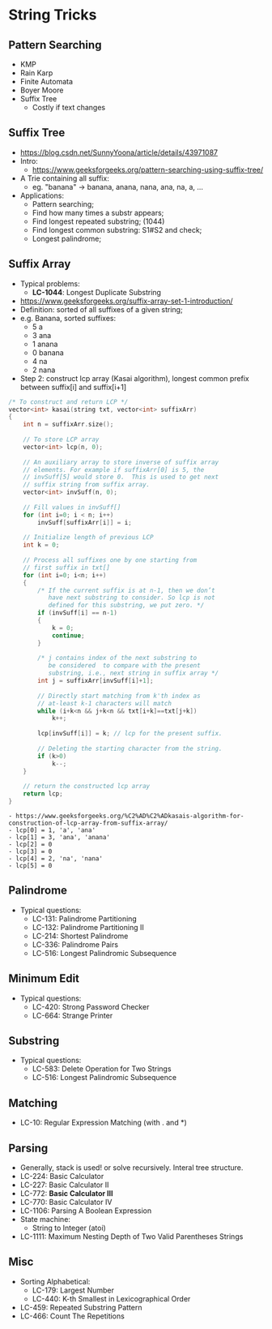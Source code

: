 # String Tricks

## Pattern Searching
- KMP
- Rain Karp
- Finite Automata
- Boyer Moore
- Suffix Tree
	- Costly if text changes

## Suffix Tree
- https://blog.csdn.net/SunnyYoona/article/details/43971087
- Intro:
	- https://www.geeksforgeeks.org/pattern-searching-using-suffix-tree/
- A Trie containing all suffix:
	- eg. "banana" -> banana, anana, nana, ana, na, a, ...
- Applications:
	- Pattern searching;
	- Find how many times a substr appears;
	- Find longest repeated substring; (1044)
	- Find longest common substring: S1#S2 and check;
	- Longest palindrome;

## Suffix Array
- Typical problems:
    - **LC-1044**: Longest Duplicate Substring
- https://www.geeksforgeeks.org/suffix-array-set-1-introduction/
- Definition: sorted of all suffixes of a given string;
- e.g. Banana, sorted suffixes:
	- 5 a
	- 3 ana
	- 1 anana
	- 0 banana
	- 4 na
	- 2 nana
- Step 2: construct lcp array (Kasai algorithm), longest common prefix between suffix[i] and suffix[i+1]
```c++
/* To construct and return LCP */
vector<int> kasai(string txt, vector<int> suffixArr) 
{ 
    int n = suffixArr.size(); 
  
    // To store LCP array 
    vector<int> lcp(n, 0); 
  
    // An auxiliary array to store inverse of suffix array 
    // elements. For example if suffixArr[0] is 5, the 
    // invSuff[5] would store 0.  This is used to get next 
    // suffix string from suffix array. 
    vector<int> invSuff(n, 0); 
  
    // Fill values in invSuff[] 
    for (int i=0; i < n; i++) 
        invSuff[suffixArr[i]] = i; 
  
    // Initialize length of previous LCP 
    int k = 0; 
  
    // Process all suffixes one by one starting from 
    // first suffix in txt[] 
    for (int i=0; i<n; i++) 
    { 
        /* If the current suffix is at n-1, then we don’t 
           have next substring to consider. So lcp is not 
           defined for this substring, we put zero. */
        if (invSuff[i] == n-1) 
        { 
            k = 0; 
            continue; 
        } 
  
        /* j contains index of the next substring to 
           be considered  to compare with the present 
           substring, i.e., next string in suffix array */
        int j = suffixArr[invSuff[i]+1]; 
  
        // Directly start matching from k'th index as 
        // at-least k-1 characters will match 
        while (i+k<n && j+k<n && txt[i+k]==txt[j+k]) 
            k++; 
  
        lcp[invSuff[i]] = k; // lcp for the present suffix. 
  
        // Deleting the starting character from the string. 
        if (k>0) 
            k--; 
    } 
  
    // return the constructed lcp array 
    return lcp; 
} 
```
	- https://www.geeksforgeeks.org/%C2%AD%C2%ADkasais-algorithm-for-construction-of-lcp-array-from-suffix-array/
	- lcp[0] = 1, 'a', 'ana'
	- lcp[1] = 3, 'ana', 'anana'
	- lcp[2] = 0
	- lcp[3] = 0
	- lcp[4] = 2, 'na', 'nana'
	- lcp[5] = 0

## Palindrome
- Typical questions:
    - LC-131: Palindrome Partitioning
    - LC-132: Palindrome Partitioning II
    - LC-214: Shortest Palindrome
    - LC-336: Palindrome Pairs
    - LC-516: Longest Palindromic Subsequence

## Minimum Edit
- Typical questions:
    - LC-420: Strong Password Checker
    - LC-664: Strange Printer

## Substring
- Typical questions:
    - LC-583: Delete Operation for Two Strings
    - LC-516: Longest Palindromic Subsequence

## Matching
- LC-10: Regular Expression Matching (with . and \*)

## Parsing
- Generally, stack is used! or solve recursively. Interal tree structure.
- LC-224: Basic Calculator
- LC-227: Basic Calculator II
- LC-772: **Basic Calculator III**
- LC-770: Basic Calculator IV
- LC-1106: Parsing A Boolean Expression
- State machine:
    - String to Integer (atoi)
- LC-1111: Maximum Nesting Depth of Two Valid Parentheses Strings

## Misc
- Sorting Alphabetical:
    - LC-179: Largest Number
    - LC-440: K-th Smallest in Lexicographical Order
- LC-459: Repeated Substring Pattern
- LC-466: Count The Repetitions
